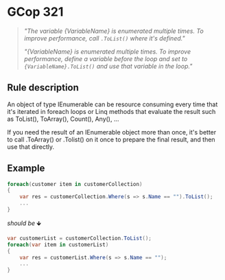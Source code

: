 ﻿# GCop 321

> *"The variable \{VariableName} is enumerated multiple times. To improve performance, call `.ToList()` where it's defined."*
> 
> *"\{VariableName} is enumerated multiple times. To improve performance, define a variable before the loop and set to `{VariableName}.ToList()` and use that variable in the loop."*
## Rule description

An object of type IEnumerable can be resource consuming every time that it's iterated in foreach loops or Linq methods that evaluate the result such as ToList(), ToArray(), Count(), Any(), ...

If you need the result of an IEnumerable object more than once, it's better to call .ToArray() or .Tolist() on it once to prepare the final result, and then use that directly.

## Example

```csharp
foreach(customer item in customerCollection)
{
    var res = customerCollection.Where(s => s.Name == "").ToList();
    ...
}
```

*should be* 🡻

```csharp
var customerList = customerCollection.ToList();
foreach(var item in customerList)
{
    var res = customerList.Where(s => s.Name == "");
    ...
}
```